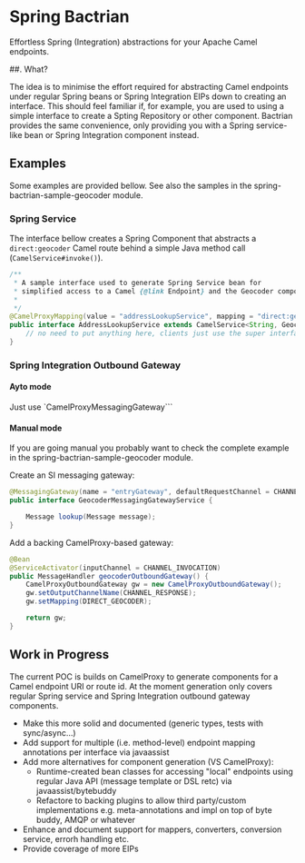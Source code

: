 # Spring Bactrian

Effortless Spring (Integration) abstractions for your Apache Camel endpoints.

##. What?

The idea is to minimise the effort required for abstracting Camel endpoints under regular 
Spring beans or Spring Integration EIPs down to creating an  interface. This should feel familiar if, for 
example, you are used to using a simple interface to create a Spting Repository or other component. Bactrian 
provides the same convenience, only providing you with a Spring service-like bean or Spring Integration component instead. 

## Examples

Some examples are provided bellow. See also the samples in the spring-bactrian-sample-geocoder module.

### Spring Service

The interface bellow creates a Spring Component that abstracts a `direct:geocoder` Camel route behind a simple 
Java method call (`CamelService#invoke()`).

```java
/**
 * A sample interface used to generate Spring Service bean for
 * simplified access to a Camel {@link Endpoint} and the Geocoder component
 *
 */
@CamelProxyMapping(value = "addressLookupService", mapping = "direct:geocode")
public interface AddressLookupService extends CamelService<String, GeocodeResponse> {
    // no need to put anything here, clients just use the super interface method 
}

```

### Spring Integration Outbound Gateway

#### Ayto mode

Just use `CamelProxyMessagingGateway```

#### Manual mode

If you are going manual you probably want to check the complete example in the spring-bactrian-sample-geocoder module.


Create an SI messaging gateway:

```java
@MessagingGateway(name = "entryGateway", defaultRequestChannel = CHANNEL_REQUEST)
public interface GeocoderMessagingGatewayService {

    Message lookup(Message message);
}
```

Add a backing CamelProxy-based gateway:

```java
@Bean
@ServiceActivator(inputChannel = CHANNEL_INVOCATION)
public MessageHandler geocoderOutboundGateway() {
    CamelProxyOutboundGateway gw = new CamelProxyOutboundGateway();
    gw.setOutputChannelName(CHANNEL_RESPONSE);
    gw.setMapping(DIRECT_GEOCODER);

    return gw;
}
```



##  Work in Progress

The current POC is builds on CamelProxy to generate components for a Camel endpoint URI or route id. At the moment 
generation only covers regular Spring service and Spring Integration outbound gateway components.

- Make this more solid and documented (generic types, tests with sync/async...)
- Add support for multiple (i.e. method-level) endpoint mapping annotations per interface via javaassist
- Add more alternatives for component generation (VS CamelProxy):
    - Runtime-created bean classes for accessing "local" endpoints using regular Java API (message template or DSL retc) via javaassist/bytebuddy
    - Refactore to backing plugins to allow third party/custom implementations e.g. meta-annotations and impl on top of byte buddy, AMQP or whatever
- Enhance and document support for mappers, converters, conversion service, errorh handling etc.
- Provide coverage of more EIPs